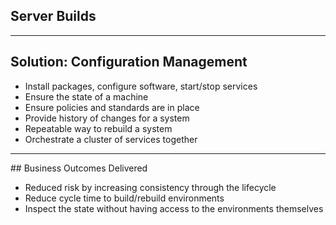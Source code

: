## Server Builds

<object type="image/svg+xml" data="assets/examples/build/snowflakes-server-build1.svg#grey">
	<param id="purple" class="fragment" data-fragment-index="1">
	<param id="green" class="fragment" data-fragment-index="2">
	<param id="red" class="fragment" data-fragment-index="3">
	<param id="blue" class="fragment" data-fragment-index="4">
</object>

---

## Solution: Configuration Management

- Install packages, configure software, start/stop services
- Ensure the state of a machine
- Ensure policies and standards are in place
- Provide history of changes for a system
- Repeatable way to rebuild a system
- Orchestrate a cluster of services together

---

## Business Outcomes Delivered

- Reduced risk by increasing consistency through the lifecycle
- Reduce cycle time to build/rebuild environments
- Inspect the state without having access to the environments themselves

